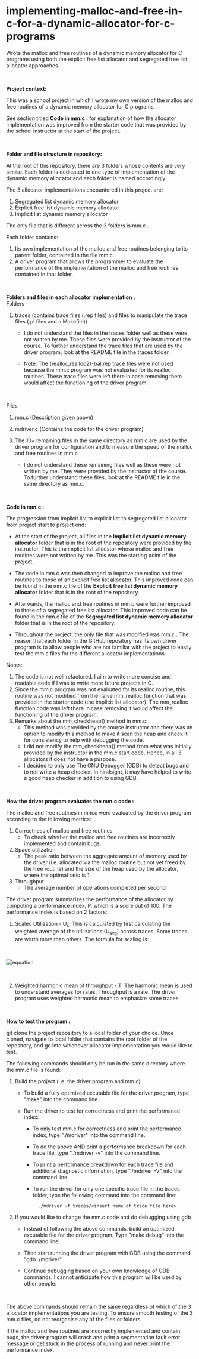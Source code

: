 # implementing-malloc-and-free-in-c-for-a-dynamic-allocator-for-c-programs
Wrote the malloc and free routines of a dynamic memory allocator for C programs using both the explicit free list allocator and segregated free list allocator approaches.

<br/>

**Project context:** <br/>

This was a school project in which I wrote my own version of the malloc and free routines of a dynamic memory allocator for C programs.

See section titled **Code in mm.c :** for explanation of how the allocator implementation was improved from the starter code that was provided by the school instructor at the start of the project.

<br/>

**Folder and file structure in repository:** <br/>

At the root of this repository, there are 3 folders whose contents are very similar. 
Each folder is dedicated to one type of implementation of the dynamic memory allocator and each folder is named accordingly. <br/>

The 3 allocator implementations encountered in this project are: <br/>
1. Segregated list dynamic memory allocator <br/>
2. Explicit free list dynamic memory allocator <br/>
3. Implicit list dynamic memory allocator <br/>

The only file that is different across the 3 folders is mm.c . <br/>

Each folder contains:<br/>
1. Its own implementation of the malloc and free routines belonging to its parent folder, contained in the file mm.c . <br/>
2. A driver program that allows the programmer to evaluate the performance of the implementation of the malloc and free routines contained in that folder. <br/>

<br/>

**Folders and files in each allocator implementation :** <br/>
Folders
1. traces (contains trace files (.rep files) and files to manipulate the trace files (.pl files and a Makefile)) <br/>

    - I do not understand the files in the traces folder well as these were not written by me. These files were provided by the instructor of the course. To further understand the trace files that are used by the driver program, look at the README file in the traces folder. <br/>

    - Note: The {realloc,realloc2}-bal.rep trace files were not used because the mm.c program was not evaluated for its realloc routines. These trace files were left there in case removing them would affect the functioning of the driver program. 

<br/>


Files <br/>

1. mm.c (Description given above)

2. mdriver.c (Contains the code for the driver program)

3. The 10+ remaining files in the same directory as mm.c are used by the driver program for configuration and to measure the speed of the malloc and free routines in mm.c .
    - I do not understand these remaining files well as these were not written by me. They were provided by the instructor of the course. To further understand these files, look at the README file in the same directory as mm.c.

<br/>


**Code in mm.c :** <br/>

The progression from implicit list to explicit list to segregated list allocator from project start to project end:

  - At the start of the project, all files in the **Implicit list dynamic memory allocator** folder that is in the root of the repository were provided by the instructor. This is the implicit list allocator whose malloc and free routines were not written by me. This was the starting point of the project.

  - The code in mm.c was then changed to improve the malloc and free routines to those of an explicit free list allocator. This improved code can be found in the mm.c file of the **Explicit free list dynamic memory allocator** folder that is in the root of the repository.

  - Afterwards, the malloc and free routines in mm.c were further improved to those of a segregated free list allocator. This improved code can be found in the mm.c file of the **Segregated list dynamic memory allocator** folder that is in the root of the repository.

  - Throughout the project, the only file that was modified was mm.c . The reason that each folder in the GitHub repository has its own driver program is to allow people who are not familiar with the project to easily test the mm.c files for the different allocator implementations.


Notes: <br/>
1. The code is not well refactored. I aim to write more concise and readable code if I was to write more future projects in C.
2. Since the mm.c program was not evaluated for its realloc routine, this routine was not modified from the naive mm_realloc function that was provided in the starter code (the implicit list allocator). The mm_realloc function code was left there in case removing it would affect the functioning of the driver program. 
3. Remarks about the mm_checkheap() method in mm.c:
    - This method was provided by the course instructor and there was an option to modify this method to make it scan the heap and check it for consistency to help with debugging the code.
    - I did not modify the mm_checkheap() method from what was initially provided by the instructor in the mm.c start code. Hence, in all 3 allocators it does not have a purpose. 
    - I decided to only use The GNU Debugger (GDB) to detect bugs and to not write a heap checker. In hindsight, it may have helped to write a good heap checker in addition to using GDB.

<br/>


**How the driver program evaluates the mm.c code :** <br/>

The malloc and free routines in mm.c were evaluated by the driver program according to the following metrics:
1. Correctness of malloc and free routines
    - To check whether the malloc and free routines are incorrectly implemented and contain bugs.
2. Space utilization
    - The peak ratio between the aggregate amount of memory used by the driver (i.e. allocated via the malloc routine but not yet freed by the free routine) and the size of the heap used by the allocator, where the optimal ratio is 1.
3. Throughput
    - The average number of operations completed per second

The driver program summarizes the performance of the allocator by computing a performance index, P, which is a score out of 100. The performance index is based on 2 factors:
1. Scaled Utilization - U<sub>s</sub>: This is calculated by first calculating the weighted average of the utilizations (U<sub>avg</sub>) across traces. Some traces are worth more than others. The formula for scaling is: 

<br/>

![equation](http://latex2png.com/pngs/5a8c907f126b4ce93a4fd680488d7ddd.png) 

<br/>

2. Weighted harmonic mean of throughput - T: The harmonic mean is used to understand averages for rates. Throughput is a rate. The driver program uses weighted harmonic mean to emphasize some traces.



<br/>

**How to test the program :** <br/>

git clone the project repository to a local folder of your choice. Once cloned, navigate to local folder that contains the root folder of the repository, and go into whichever allocator implementation you would like to test.<br/>

The following commands should only be run in the same directory where the mm.c file is found:

1. Build the project (i.e. the driver program and mm.c)

    - To build a fully optimized excutable file for the driver program, type "make" into the command line.

    - Run the driver to test for correctness and print the performance index:

        - To only test mm.c for correctness and print the performance index, type "./mdriver" into the command line.

        - To do the above AND print a performance breakdown for each trace file, type "./mdriver -v" into the command line.

        - To print a performance breakdown for each trace file and additional diagnostic information, type "./mdriver -V" into the command line.

        - To run the driver for only one specific trace file in the traces folder, type the following command into the command line:
```console
            ./mdriver -f traces/<insert name of trace file here>
```



2. If you would like to change the mm.c code and do debugging using gdb

    - Instead of following the above commands, build an optimized excutable file for the driver program. Type "make debug" into the command line


    - Then start running the driver program with GDB using the command "gdb ./mdriver"


    - Continue debugging based on your own knowledge of GDB commands. I cannot anticipate how this program will be used by other people.

<br/>



The above commands should remain the same regardless of which of the 3 allocator implementations you are testing. To ensure smooth testing of the 3 mm.c files, do not reorganise any of the files or folders.


If the malloc and free routines are incorrectly implemented and contain bugs, the driver program will crash and print a segmentation fault error message or get stuck in the process of running and never print the performance index.











